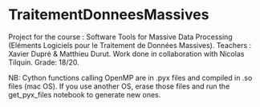 # TraitementDonneesMassives
Project for the course : Software Tools for Massive Data Processing (Eléments Logiciels pour le Traitement de Données Massives). Teachers : Xavier Dupré & Matthieu Durut. Work done in collaboration with Nicolas Tilquin. Grade: 18/20. 



NB: Cython functions calling OpenMP are in .pyx files and compiled in .so files (mac OS). If you use another OS, erase those files and run the get_pyx_files notebook to generate new ones. 

